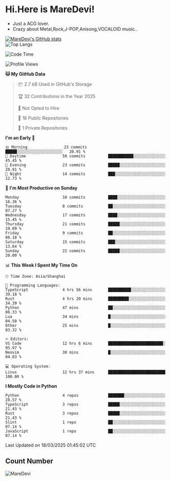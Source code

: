 # Hi.Here is MareDevi!

- Just a ACG lover.
- Crazy about Metal,Rock,J-POP,Anisong,VOCALOID music..

[![MareDevi's GitHub stats](https://github-readme-stats.vercel.app/api?username=MareDevi&show_icons=true&theme=algolia)](https://github.com/anuraghazra/github-readme-stats)  
![Top Langs](https://github-readme-stats.vercel.app/api/top-langs/?username=MareDevi&layout=compact&theme=algolia)

<!--START_SECTION:waka-->
![Code Time](http://img.shields.io/badge/Code%20Time-85%20hrs%2039%20mins-blue)

![Profile Views](http://img.shields.io/badge/Profile%20Views-3-blue)

**🐱 My GitHub Data** 

> 📦 2.7 kB Used in GitHub's Storage 
 > 
> 🏆 32 Contributions in the Year 2025
 > 
> 🚫 Not Opted to Hire
 > 
> 📜 18 Public Repositories 
 > 
> 🔑 1 Private Repositories 
 > 
**I'm an Early 🐤** 

```text
🌞 Morning                23 commits          █████░░░░░░░░░░░░░░░░░░░░   20.91 % 
🌆 Daytime                50 commits          ███████████░░░░░░░░░░░░░░   45.45 % 
🌃 Evening                23 commits          █████░░░░░░░░░░░░░░░░░░░░   20.91 % 
🌙 Night                  14 commits          ███░░░░░░░░░░░░░░░░░░░░░░   12.73 % 
```
📅 **I'm Most Productive on Sunday** 

```text
Monday                   18 commits          ████░░░░░░░░░░░░░░░░░░░░░   16.36 % 
Tuesday                  8 commits           ██░░░░░░░░░░░░░░░░░░░░░░░   07.27 % 
Wednesday                17 commits          ████░░░░░░░░░░░░░░░░░░░░░   15.45 % 
Thursday                 21 commits          █████░░░░░░░░░░░░░░░░░░░░   19.09 % 
Friday                   9 commits           ██░░░░░░░░░░░░░░░░░░░░░░░   08.18 % 
Saturday                 15 commits          ███░░░░░░░░░░░░░░░░░░░░░░   13.64 % 
Sunday                   22 commits          █████░░░░░░░░░░░░░░░░░░░░   20.00 % 
```


📊 **This Week I Spent My Time On** 

```text
🕑︎ Time Zone: Asia/Shanghai

💬 Programming Languages: 
TypeScript               4 hrs 56 mins       ██████████░░░░░░░░░░░░░░░   39.18 % 
Rust                     4 hrs 20 mins       █████████░░░░░░░░░░░░░░░░   34.39 % 
Python                   47 mins             ██░░░░░░░░░░░░░░░░░░░░░░░   06.33 % 
Lua                      34 mins             █░░░░░░░░░░░░░░░░░░░░░░░░   04.50 % 
Other                    25 mins             █░░░░░░░░░░░░░░░░░░░░░░░░   03.32 % 

🔥 Editors: 
VS Code                  12 hrs 6 mins       ████████████████████████░   95.97 % 
Neovim                   30 mins             █░░░░░░░░░░░░░░░░░░░░░░░░   04.03 % 

💻 Operating System: 
Linux                    12 hrs 37 mins      █████████████████████████   100.00 % 
```

**I Mostly Code in Python** 

```text
Python                   4 repos             ███████░░░░░░░░░░░░░░░░░░   28.57 % 
TypeScript               3 repos             █████░░░░░░░░░░░░░░░░░░░░   21.43 % 
Rust                     3 repos             █████░░░░░░░░░░░░░░░░░░░░   21.43 % 
Slint                    1 repo              ██░░░░░░░░░░░░░░░░░░░░░░░   07.14 % 
JavaScript               1 repo              ██░░░░░░░░░░░░░░░░░░░░░░░   07.14 % 
```




 Last Updated on 18/03/2025 01:45:02 UTC
<!--END_SECTION:waka-->

## Count Number
![MareDevi](https://count.getloli.com/get/@maredevi?theme=moebooru-h)  

<!---
MareDevi/MareDevi is a ✨ special ✨ repository because its `README.md` (this file) appears on your GitHub profile.
You can click the Preview link to take a look at your changes.
--->
